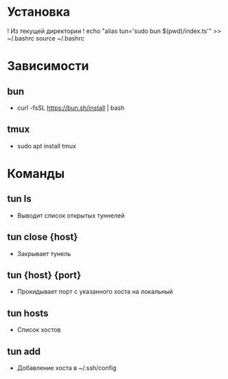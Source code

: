 # Установка 

! Из текущей директории !
echo "alias tun='sudo bun $(pwd)/index.ts'" >> ~/.bashrc
source ~/.bashrc

# Зависимости

## bun
- curl -fsSL https://bun.sh/install | bash
## tmux
- sudo apt install tmux

# Команды

## tun ls
- Выводит список открытых туннелей
## tun close {host}
- Закрывает тунель
## tun {host} {port}
- Прокидывает порт с указанного хоста на локальный


## tun hosts
- Список хостов
## tun add
- Добавление хоста в ~/.ssh/config
